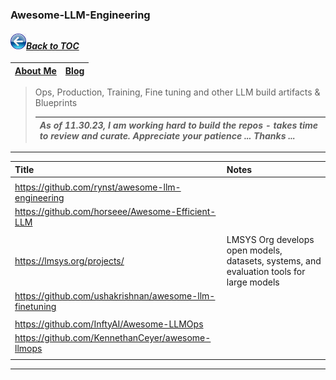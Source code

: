 ### Awesome-LLM-Engineering
#### _[<img src="images/back_button_2.png" width="25" height="25">Back to TOC](https://github.com/xsankar/Awesome-Awesome-LLM)_
| [About Me](https://ksankar.medium.com/about-me-the-pitter-patter-of-small-feats-de22f4c36ea6) | [Blog](https://ksankar.medium.com) |
| :- | :- |
> Ops, Production, Training, Fine tuning and other LLM build artifacts & Blueprints
> 
> |***As of 11.30.23, I am working hard to build the repos - takes time to review and curate. Appreciate your patience ... Thanks ...***|
> | :- |
> 
***
| Title | Notes |
|:-|:-|
| | |
| https://github.com/rynst/awesome-llm-engineering | |
| https://github.com/horseee/Awesome-Efficient-LLM | |
| | |
| https://lmsys.org/projects/ | LMSYS Org develops open models, datasets, systems, and evaluation tools for large models |
| https://github.com/ushakrishnan/awesome-llm-finetuning | |
| | |
| https://github.com/InftyAI/Awesome-LLMOps | |
| https://github.com/KennethanCeyer/awesome-llmops | |
| | |
***

